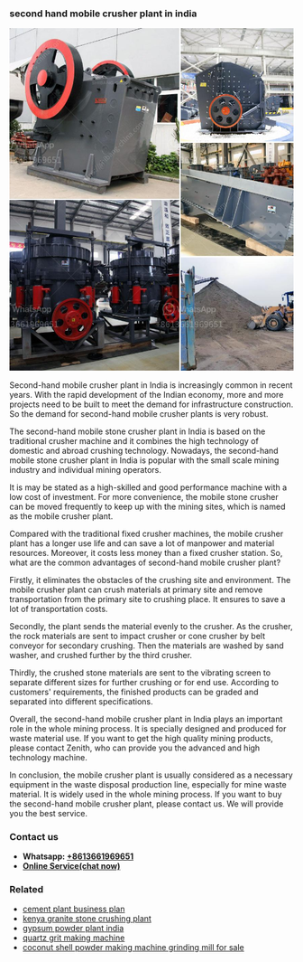 <h3>second hand mobile crusher plant in india</h3><img src='1708408572.jpg' alt=''><p>Second-hand mobile crusher plant in India is increasingly common in recent years. With the rapid development of the Indian economy, more and more projects need to be built to meet the demand for infrastructure construction. So the demand for second-hand mobile crusher plants is very robust.</p><p>The second-hand mobile stone crusher plant in India is based on the traditional crusher machine and it combines the high technology of domestic and abroad crushing technology. Nowadays, the second-hand mobile stone crusher plant in India is popular with the small scale mining industry and individual mining operators.</p><p>It is may be stated as a high-skilled and good performance machine with a low cost of investment. For more convenience, the mobile stone crusher can be moved frequently to keep up with the mining sites, which is named as the mobile crusher plant.</p><p>Compared with the traditional fixed crusher machines, the mobile crusher plant has a longer use life and can save a lot of manpower and material resources. Moreover, it costs less money than a fixed crusher station. So, what are the common advantages of second-hand mobile crusher plant?</p><p>Firstly, it eliminates the obstacles of the crushing site and environment. The mobile crusher plant can crush materials at primary site and remove transportation from the primary site to crushing place. It ensures to save a lot of transportation costs.</p><p>Secondly, the plant sends the material evenly to the crusher. As the crusher, the rock materials are sent to impact crusher or cone crusher by belt conveyor for secondary crushing. Then the materials are washed by sand washer, and crushed further by the third crusher.</p><p>Thirdly, the crushed stone materials are sent to the vibrating screen to separate different sizes for further crushing or for end use. According to customers' requirements, the finished products can be graded and separated into different specifications.</p><p>Overall, the second-hand mobile crusher plant in India plays an important role in the whole mining process. It is specially designed and produced for waste material use. If you want to get the high quality mining products, please contact Zenith, who can provide you the advanced and high technology machine.</p><p>In conclusion, the mobile crusher plant is usually considered as a necessary equipment in the waste disposal production line, especially for mine waste material. It is widely used in the whole mining process. If you want to buy the second-hand mobile crusher plant, please contact us. We will provide you the best service.</p><h3>Contact us</h3><ul><li><strong>Whatsapp:&nbsp;<a href="https://wa.me/8613661969651">+8613661969651</a></strong></li><li><a href="https://swt.shibang-china.com/?git&amp;zhl&amp;second hand mobile crusher plant in india"><strong>Online Service(chat now)</strong></a></li></ul><h3>Related</h3><ul><li><a href='cement plant business plan.md'>cement plant business plan</a></li><li><a href='kenya granite stone crushing plant.md'>kenya granite stone crushing plant</a></li><li><a href='gypsum powder plant india.md'>gypsum powder plant india</a></li><li><a href='quartz grit making machine.md'>quartz grit making machine</a></li><li><a href='coconut shell powder making machine grinding mill for sale.md'>coconut shell powder making machine grinding mill for sale</a></li></ul>